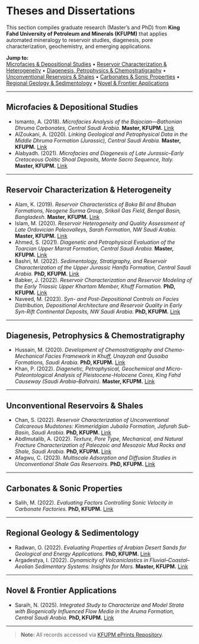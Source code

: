 # Theses and Dissertations

This section compiles graduate research (Master’s and PhD) from **King Fahd University of Petroleum and Minerals (KFUPM)** that applies automated mineralogy to reservoir studies, diagenesis, pore characterization, geochemistry, and emerging applications.

**Jump to:**  
[Microfacies & Depositional Studies](#microfacies--depositional-studies) •
[Reservoir Characterization & Heterogeneity](#reservoir-characterization--heterogeneity) •
[Diagenesis, Petrophysics & Chemostratigraphy](#diagenesis-petrophysics--chemostratigraphy) •
[Unconventional Reservoirs & Shales](#unconventional-reservoirs--shales) •
[Carbonates & Sonic Properties](#carbonates--sonic-properties) •
[Regional Geology & Sedimentology](#regional-geology--sedimentology) •
[Novel & Frontier Applications](#novel--frontier-applications)

---

## Microfacies & Depositional Studies

- Ismanto, A. (2018). *Microfacies Analysis of the Bajocian—Bathonian Dhruma Carbonates, Central Saudi Arabia.* **Master, KFUPM.** [Link](https://eprints.kfupm.edu.sa/id/eprint/140765/)  
- AlZoukani, A. (2020). *Linking Geological and Petrophysical Data in the Middle Dhruma Formation (Jurassic), Central Saudi Arabia.* **Master, KFUPM.** [Link](https://eprints.kfupm.edu.sa/id/eprint/141503/)  
- Alabyadh. (2021). *Microfacies and Diagenesis of Late Jurassic–Early Cretaceous Oolitic Shoal Deposits, Monte Sacro Sequence, Italy.* **Master, KFUPM.** [Link](https://eprints.kfupm.edu.sa/id/eprint/142000/)  

---

## Reservoir Characterization & Heterogeneity

- Alam, K. (2019). *Reservoir Characteristics of Boka Bil and Bhuban Formations, Neogene Surma Group, Srikail Gas Field, Bengal Basin, Bangladesh.* **Master, KFUPM.** [Link](https://eprints.kfupm.edu.sa/id/eprint/141382/)  
- Islam, M. (2020). *Reservoir Heterogeneity and Quality Assessment of Late Ordovician Paleovalleys, Sarah Formation, NW Saudi Arabia.* **Master, KFUPM.** [Link](https://eprints.kfupm.edu.sa/id/eprint/141531/)  
- Ahmed, S. (2021). *Diagenetic and Petrophysical Evaluation of the Toarcian Upper Marrat Formation, Central Saudi Arabia.* **Master, KFUPM.** [Link](https://eprints.kfupm.edu.sa/id/eprint/141837/)  
- Bashri, M. (2022). *Sedimentology, Stratigraphy, and Reservoir Characterization of the Upper Jurassic Hanifa Formation, Central Saudi Arabia.* **PhD, KFUPM.** [Link](https://eprints.kfupm.edu.sa/id/eprint/142190/)  
- Babker, J. (2022). *Reservoir Characterization and Reservoir Modeling of the Early Triassic Upper Khartam Member, Khuff Formation.* **PhD, KFUPM.** [Link](https://eprints.kfupm.edu.sa/id/eprint/142239/)  
- Naveed, M. (2023). *Syn- and Post-Depositional Controls on Facies Distribution, Depositional Architecture and Reservoir Quality in Early Syn-Rift Continental Deposits, NW Saudi Arabia.* **PhD, KFUPM.** [Link](https://eprints.kfupm.edu.sa/id/eprint/142292/)  

---

## Diagenesis, Petrophysics & Chemostratigraphy

- Hussain, M. (2020). *Development of Chemostratigraphy and Chemo-Mechanical Facies Framework in Khuff, Unayzah and Qusaiba Formations, Saudi Arabia.* **PhD, KFUPM.** [Link](https://eprints.kfupm.edu.sa/id/eprint/141723/)  
- Khan, P. (2022). *Diagenetic, Petrophysical, Geochemical and Micro-Paleontological Analysis of Pleistocene-Holocene Cores, King Fahd Causeway (Saudi Arabia–Bahrain).* **Master, KFUPM.** [Link](https://eprints.kfupm.edu.sa/id/eprint/142020/)  

---

## Unconventional Reservoirs & Shales

- Chan, S. (2022). *Reservoir Characterization of Unconventional Calcareous Mudstones: Kimmeridgian Jubaila Formation, Jafurah Sub-Basin, Saudi Arabia.* **PhD, KFUPM.** [Link](https://eprints.kfupm.edu.sa/id/eprint/142026/)  
- Abdlmutalib, A. (2022). *Texture, Pore Type, Mechanical, and Natural Fracture Characterization of Paleozoic and Mesozoic Mud Rocks and Shale, Saudi Arabia.* **PhD, KFUPM.** [Link](https://eprints.kfupm.edu.sa/id/eprint/142132/)  
- Afagwu, C. (2023). *Multiscale Adsorption and Diffusion Studies in Unconventional Shale Gas Reservoirs.* **PhD, KFUPM.** [Link](https://eprints.kfupm.edu.sa/id/eprint/142376/)  

---

## Carbonates & Sonic Properties

- Salih, M. (2022). *Evaluating Factors Controlling Sonic Velocity in Carbonate Factories.* **PhD, KFUPM.** [Link](https://eprints.kfupm.edu.sa/id/eprint/142182/)  

---

## Regional Geology & Sedimentology

- Radwan, O. (2022). *Evaluating Properties of Arabian Desert Sands for Geological and Energy Applications.* **PhD, KFUPM.** [Link](https://eprints.kfupm.edu.sa/id/eprint/142086/)  
- Argadestya, I. (2022). *Dynamicity of Volcaniclastics in Fluvial–Coastal–Aeolian Sedimentary Systems: Insights for Mars.* **Master, KFUPM.** [Link](https://eprints.kfupm.edu.sa/id/eprint/142193/)  

---

## Novel & Frontier Applications

- Saraih, N. (2025). *Integrated Study to Characterize and Model Strata with Biogenically Influenced Flow Media in the Aruma Formation, Central Saudi Arabia.* **PhD, KFUPM.** [Link](https://eprints.kfupm.edu.sa/id/eprint/142831/)  

---

> **Note:** All records accessed via [KFUPM ePrints Repository](https://eprints.kfupm.edu.sa).  
